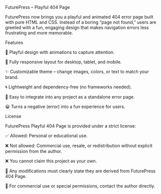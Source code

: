 FuturePress – Playful 404 Page

FuturePress now brings you a playful and animated 404 error page built with pure HTML and CSS.
Instead of a boring “page not found,” users are greeted with a fun, engaging design that makes navigation errors less frustrating and more memorable.

Features

🎨 Playful design with animations to capture attention.

📱 Fully responsive layout for desktop, tablet, and mobile.

✨ Customizable theme – change images, colors, or text to match your brand.

🌀 Lightweight and dependency-free (no frameworks needed).

🔧 Easy to integrate into any project as a standalone error page.

😀 Turns a negative (error) into a fun experience for users.

License

FuturePress Playful 404 Page is provided under a strict license:

✅ Allowed: Personal or educational use.

❌ Not allowed: Commercial use, resale, or redistribution without explicit permission from the author.

❌ You cannot claim this project as your own.

🔄 Any modifications must clearly state they are derived from FuturePress 404 Page.

📩 For commercial use or special permissions, contact the author directly.